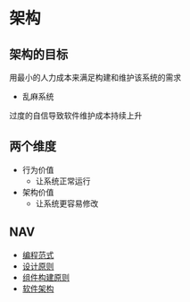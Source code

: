 # 架构

## 架构的目标

用最小的人力成本来满足构建和维护该系统的需求

- 乱麻系统

过度的自信导致软件维护成本持续上升

## 两个维度

- 行为价值
  - 让系统正常运行
- 架构价值
  - 让系统更容易修改

## NAV

- [编程范式](./编程范式.md)
- [设计原则](./设计原则.md)
- [组件构建原则](./组件构建原则.md)
- [软件架构](./软件架构.md)